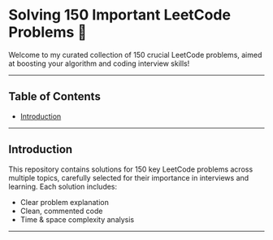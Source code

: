 # Solving 150 Important LeetCode Problems 🧩

Welcome to my curated collection of 150 crucial LeetCode problems, aimed at boosting your algorithm and coding interview skills!

---

## Table of Contents

- [Introduction](#introduction)  
<!--
-[Problem Categories](#problem-categories)  
- [How to Run the Code](#how-to-run-the-code)  
- [Progress Tracker](#progress-tracker)  
- [Contribution](#contribution)  
- [Resources](#resources)  
- [License](#license)  
!-->
---

## Introduction

This repository contains solutions for 150 key LeetCode problems across multiple topics, carefully selected for their importance in interviews and learning. Each solution includes:

- Clear problem explanation  
- Clean, commented code  
- Time & space complexity analysis
---


<!--
## Problem Categories
!-->
